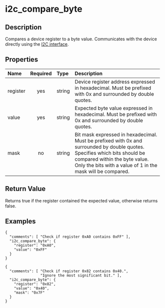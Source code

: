 # i2c_compare_byte

## Description
Compares a device register to a byte value.  Communicates with the device
directly using the [I2C interface](i2c_interface.md).

## Properties
| Name | Required | Type | Description |
| :--- | :------: | :--- | :---------- |
| register | yes | string | Device register address expressed in hexadecimal.  Must be prefixed with 0x and surrounded by double quotes. |
| value | yes | string | Expected byte value expressed in hexadecimal.  Must be prefixed with 0x and surrounded by double quotes. |
| mask | no | string | Bit mask expressed in hexadecimal.  Must be prefixed with 0x and surrounded by double quotes.  Specifies which bits should be compared within the byte value.  Only the bits with a value of 1 in the mask will be compared. |

## Return Value
Returns true if the register contained the expected value, otherwise returns
false.

## Examples
```
{
  "comments": [ "Check if register 0xA0 contains 0xFF" ],
  "i2c_compare_byte": {
    "register": "0xA0",
    "value": "0xFF"
  }
}

{
  "comments": [ "Check if register 0x82 contains 0x40.",
                "Ignore the most significant bit." ],
  "i2c_compare_byte": {
    "register": "0x82",
    "value": "0x40",
    "mask": "0x7F"
  }
}
```
